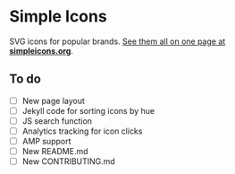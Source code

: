 # Simple Icons

SVG icons for popular brands. [See them all on one page at **simpleicons.org**](https://simpleicons.org).

## To do

- [ ] New page layout
- [ ] Jekyll code for sorting icons by hue
- [ ] JS search function
- [ ] Analytics tracking for icon clicks
- [ ] AMP support
- [ ] New README.md
- [ ] New CONTRIBUTING.md
